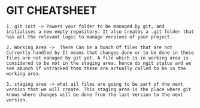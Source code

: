 # GIT CHEATSHEET

`1. git init -> Powers your folder to be managed by git, and initialises a new empty repository. It also creates a .git folder that has all the relevant logic to manage versions of your project.`

`2. Working Area ->  There Can be a bunch Of files that are not Currently handled by It means that changes done or to be done in those files are not nanaged by git yet. A file which is in working area is considered to be not in the staging area. hence do ngit status and we see abunch if untracked then these are actually called to be in the working area.`

`3. staging area -> what ail files are going to be part of the next version that we will create. This staging area is the place where git knows where changes will be done from the last version to the next version.`
